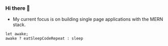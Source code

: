 ### Hi there 👋

- My current focus is on building single page applications with the MERN stack.

```
let awake;
awake ? eatSleepCodeRepeat : sleep
```
